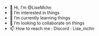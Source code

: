 - 👋 Hi, I’m @LiseMchn
- 👀 I’m interested in things
- 🌱 I’m currently learning things
- 💞️ I’m looking to collaborate on things
- 📫 How to reach me :
    Discord : Lise_mchn

<!---
LiseMchn/LiseMchn is a ✨ special ✨ repository because its `README.md` (this file) appears on your GitHub profile.
You can click the Preview link to take a look at your changes.
--->
